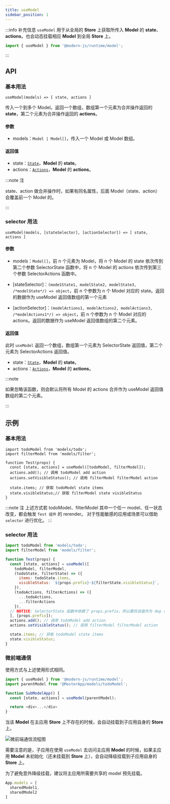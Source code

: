 ```yaml
---
title: useModel
sidebar_position: 1
---
```


:::info 补充信息
`useModel` 用于从全局的 **Store** 上获取所传入 **Model** 的 **state**、**actions**。也会动态挂载相应 **Model** 到全局 **Store** 上。
```ts
import { useModel } from '@modern-js/runtime/model';
```
:::

## API

### 基本用法

`useModel(models) => [ state, actions ]`

传入一个到多个 Model。返回一个数组，数组第一个元素为合并操作返回的 **state**，第二个元素为合并操作返回的 **actions**。

#### 参数

- models：`Model | Model[]`，传入一个 Model 或 Model 数组。
#### 返回值

- state：[`State`](/docs/apis/runtime/model/state)，**Model** 的 **state**。
- actions：[`Actions`](/docs/apis/runtime/model/actions)，**Model** 的 **actions**。

:::note 注

state、action 做合并操作时，如果有同名属性，后面 Model（state、action） 会覆盖前一个 Model 的。

:::

### selector 用法

`useModel(models, [stateSelector], [actionSelector]) => [ state, actions ]`


#### 参数

- models：`Model[]`，前 n 个元素为 Model，将 n 个 Model 的 state 依次传到第二个参数 SelectorState 函数中，将 n 个 Model 的 actions 依次传到第三个参数 SelectorActions 函数中。

- [stateSelector]：`(mode1State1, modelState2, modelState3, /*modelState*/) => object`，前 n 个参数为 n 个 Model 对应的 state。返回的数据作为 useModel 返回值数组的第一个元素

- [actionSelector]：`(modelActions1, modelActions2, modelActions3, /*modelActions1*/) => object`，前 n 个参数为 n 个 Model 对应的 actions。返回的数据作为 useModel 返回值数组的第二个元素。

#### 返回值

此时 `useModel` 返回一个数组，数组第一个元素为 SelectorState 返回值，第二个元素为 SelectorActions 返回值。

- state：[`State`](/docs/apis/runtime/model/state)，**Model** 的 **state**。
- actions：[`Actions`](/docs/apis/runtime/model/actions)，**Model** 的 **actions**。


:::note

如果忽略该函数，则会默认将所有 Model 的 actions 合并作为 useModel 返回值数组的第二个元素。

:::

## 示例

### 基本用法

```tsx
import todoModel from 'models/todo';
import filterModel from 'models/filter';

function Test(props) {
  const [state, actions] = useModel([todoModel, filterModel]);
  actions.add(); // 调用 todoModel add action
  actions.setVisibleStatus(); // 调用 filterModel filterModel action

  state.items; // 获取 todoModel state items
  state.visibleStatus;// 获取 filterModel state visibleStatus
}
```

:::note 注
上述方式若 todoModel、filterModel 其中一个任一 model、任一状态改变，都会触发 `Test 组件` 的 rerender。
对于性能敏感的应用或场景可以借助 `selector` 进行优化。
:::

### selector 用法

```js
import todoModel from 'models/todo';
import filterModel from 'models/filter';

function Test(props) {
  const [state, actions] = useModel([
    todoModel, filterModel,
    (todoState, filterState) => ({
      items: todoState.items,
      visibleStatus: `${props.prefix}-${filterState.visibleStatus}`,
    }),
    (todoActions, filterActions) => ({
      ...todoActions,
      ...filterActions
    }),
  // NOTICE: SelectorState 函数中依赖了 props.prefix，所以要将该值作为 dep 传入
  ], [props.prefix]);
  actions.add(); // 调用 todoModel add action
  actions.setVisibleStatus(); // 调用 filterModel filterModel action

  state.items; // 获取 todoModel state items
  state.visibleStatus;
}
```

### 微前端通信

使用方式与上述使用形式相同。

```ts
import { useModel } from '@modern-js/runtime/model';
import parentModel from '@MasterApp/models/todoModel';

function SubModelApp() {
  const [state, actions] = useModel(parentModel);

  return <div>...</div>
}
```

当该 **Model** 在主应用 **Store** 上不存在的时候，会自动挂载到子应用自身的 **Store** 上。

![微前端通信流程图](https://lf3-static.bytednsdoc.com/obj/eden-cn/aphqeh7uhohpquloj/modern-js/docs/mf-communicate.svg)

需要注意的是，子应用在使用 `useModel` 去访问主应用 **Model** 的时候，如果主应用 **Model** 未初始化（还未挂载到 **Store** 上），会自动降级挂载到子应用自身的 **Store** 上。

为了避免意外降级挂载，建议将主应用所需要共享的 model 预先挂载。

```ts
App.models = [
  sharedModel1,
  sharedModel2
]
```
